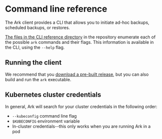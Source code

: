 # Command line reference

The Ark client provides a CLI that allows you to initiate ad-hoc backups, scheduled backups, or restores.

[The files in the CLI reference directory][1] in the repository enumerate each of the possible `ark` commands and their flags. 
This information is available in the CLI, using the `--help` flag.

## Running the client

We recommend that you [download a pre-built release][26], but you can also build and run the `ark` executable. 

## Kubernetes cluster credentials

In general, Ark will search for your cluster credentials in the following order:
* `--kubeconfig` command line flag
* `$KUBECONFIG` environment variable
* In-cluster credentials--this only works when you are running Ark in a pod

[1]: https://github.com/heptio/ark/tree/main/docs/cli-reference
[26]: https://github.com/heptio/ark/releases
